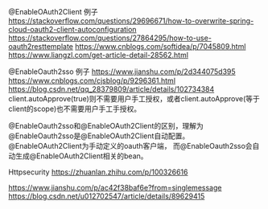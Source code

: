 @EnableOAuth2Client 例子
https://stackoverflow.com/questions/29696671/how-to-overwrite-spring-cloud-oauth2-client-autoconfiguration
https://stackoverflow.com/questions/27864295/how-to-use-oauth2resttemplate
https://www.cnblogs.com/softidea/p/7045809.html
https://www.liangzl.com/get-article-detail-28562.html

@EnableOauth2sso 例子
https://www.jianshu.com/p/2d344075d395
https://www.cnblogs.com/cjsblog/p/9296361.html
https://blog.csdn.net/qq_28379809/article/details/102734384
client.autoApprove(true)则不需要用户手工授权，或者client.autoApprove(等于client的scope)也不需要用户手工手授权。


@EnableOauth2sso和@EnableOAuth2Client的区别，理解为@EnableOauth2sso是@EnableOAuth2Client自动配置。@EnableOAuth2Client为手动定义的oauth客户端，
而@EnableOauth2sso会自动生成@EnableOAuth2Client相关的bean。


Httpsecurity
https://zhuanlan.zhihu.com/p/100326616

https://www.jianshu.com/p/ac42f38baf6e?from=singlemessage
https://blog.csdn.net/u012702547/article/details/89629415
